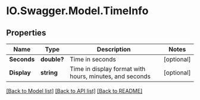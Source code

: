 # IO.Swagger.Model.TimeInfo
## Properties

Name | Type | Description | Notes
------------ | ------------- | ------------- | -------------
**Seconds** | **double?** | Time in seconds | [optional] 
**Display** | **string** | Time in display format with hours, minutes, and seconds | [optional] 

[[Back to Model list]](../README.md#documentation-for-models) [[Back to API list]](../README.md#documentation-for-api-endpoints) [[Back to README]](../README.md)


